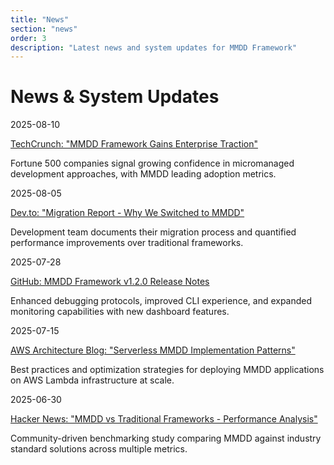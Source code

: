 ```yaml
---
title: "News"
section: "news"
order: 3
description: "Latest news and system updates for MMDD Framework"
---
```


# News & System Updates

<div class="news-item">
<div class="news-date">2025-08-10</div>
<p><a href="#" target="_blank">TechCrunch: "MMDD Framework Gains Enterprise Traction"</a></p>
<p>Fortune 500 companies signal growing confidence in micromanaged development approaches, with MMDD leading adoption metrics.</p>
</div>

<div class="news-item">
<div class="news-date">2025-08-05</div>
<p><a href="#" target="_blank">Dev.to: "Migration Report - Why We Switched to MMDD"</a></p>
<p>Development team documents their migration process and quantified performance improvements over traditional frameworks.</p>
</div>

<div class="news-item">
<div class="news-date">2025-07-28</div>
<p><a href="#" target="_blank">GitHub: MMDD Framework v1.2.0 Release Notes</a></p>
<p>Enhanced debugging protocols, improved CLI experience, and expanded monitoring capabilities with new dashboard features.</p>
</div>

<div class="news-item">
<div class="news-date">2025-07-15</div>
<p><a href="#" target="_blank">AWS Architecture Blog: "Serverless MMDD Implementation Patterns"</a></p>
<p>Best practices and optimization strategies for deploying MMDD applications on AWS Lambda infrastructure at scale.</p>
</div>

<div class="news-item">
<div class="news-date">2025-06-30</div>
<p><a href="#" target="_blank">Hacker News: "MMDD vs Traditional Frameworks - Performance Analysis"</a></p>
<p>Community-driven benchmarking study comparing MMDD against industry standard solutions across multiple metrics.</p>
</div>